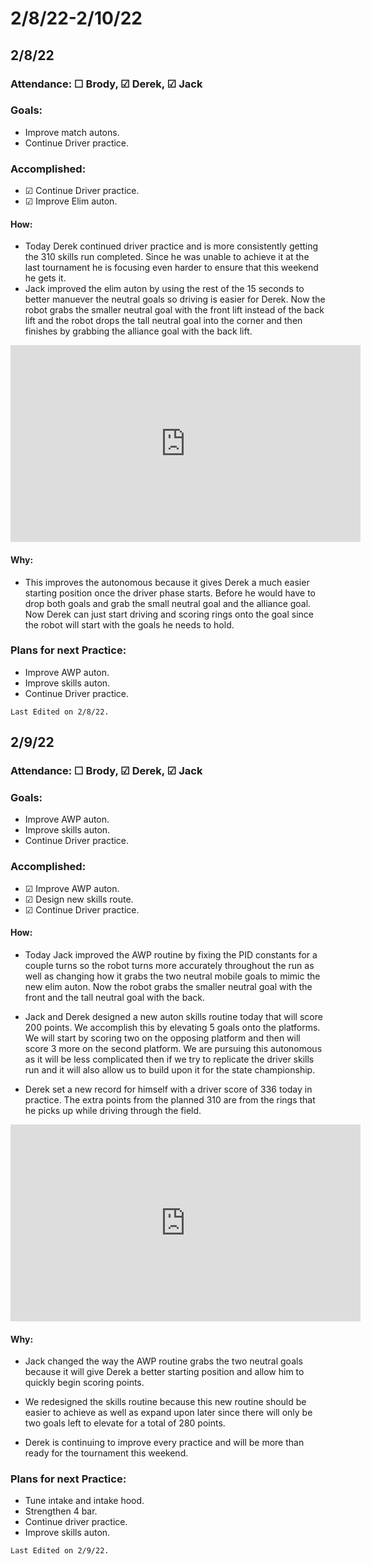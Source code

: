 # 2/8/22-2/10/22
## 2/8/22 
### Attendance: &#9744;  Brody, &#9745; Derek, &#9745; Jack
### Goals:
- Improve match autons.
- Continue Driver practice.

### Accomplished:
- &#9745; Continue Driver practice.
- &#9745; Improve Elim auton.

#### How:
- Today Derek continued driver practice and is more consistently getting the 310 skills run completed. Since he was unable to achieve it at the last tournament he is focusing even harder to ensure that this weekend he gets it.
- Jack improved the elim auton by using the rest of the 15 seconds to better manuever the neutral goals so driving is easier for Derek. Now the robot grabs the smaller neutral goal with the front lift instead of the back lift and the robot drops the tall neutral goal into the corner and then finishes by grabbing the alliance goal with the back lift.

<iframe width="560" height="315" src="https://www.youtube.com/embed/8gFYpVJGHPw" title="YouTube video player" frameborder="0" allow="accelerometer; autoplay; clipboard-write; encrypted-media; gyroscope; picture-in-picture" allowfullscreen></iframe>

#### Why:
- This improves the autonomous because it gives Derek a much easier starting position once the driver phase starts. Before he would have to drop both goals and grab the small neutral goal and the alliance goal. Now Derek can just start driving and scoring rings onto the goal since the robot will start with the goals he needs to hold.

### Plans for next Practice:
- Improve AWP auton. 
- Improve skills auton.
- Continue Driver practice.


```{important}
Last Edited on 2/8/22.
```

## 2/9/22 
### Attendance: &#9744;  Brody, &#9745; Derek, &#9745; Jack
### Goals:
- Improve AWP auton. 
- Improve skills auton.
- Continue Driver practice.

### Accomplished:
- &#9745; Improve AWP auton. 
- &#9745; Design new skills route.
- &#9745; Continue Driver practice.

#### How:
- Today Jack improved the AWP routine by fixing the PID constants for a couple turns so the robot turns more accurately throughout the run as well as changing how it grabs the two neutral mobile goals to mimic the new elim auton. Now the robot grabs the smaller neutral goal with the front and the tall neutral goal with the back. 

- Jack and Derek designed a new auton skills routine today that will score 200 points. We accomplish this by elevating 5 goals onto the platforms. We will start by scoring two on the opposing platform and then will score 3 more on the second platform. We are pursuing this autonomous as it will be less complicated then if we try to replicate the driver skills run and it will also allow us to build upon it for the state championship.

- Derek set a new record for himself with a driver score of 336 today in practice. The extra points from the planned 310 are from the rings that he picks up while driving through the field. 

<iframe width="560" height="315" src="https://www.youtube.com/embed/m3LACAv-gm8" title="YouTube video player" frameborder="0" allow="accelerometer; autoplay; clipboard-write; encrypted-media; gyroscope; picture-in-picture" allowfullscreen></iframe>

#### Why:
- Jack changed the way the AWP routine grabs the two neutral goals because it will give Derek a better starting position and allow him to quickly begin scoring points.

- We redesigned the skills routine because this new routine should be easier to achieve as well as expand upon later since there will only be two goals left to elevate for a total of 280 points.

- Derek is continuing to improve every practice and will be more than ready for the tournament this weekend.

### Plans for next Practice:
- Tune intake and intake hood.
- Strengthen 4 bar.
- Continue driver practice.
- Improve skills auton.

```{important}
Last Edited on 2/9/22.
```
